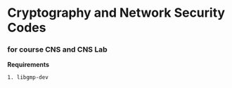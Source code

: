 # Cryptography and Network Security Codes
### for course CNS and CNS Lab

__Requirements__

    1. libgmp-dev
